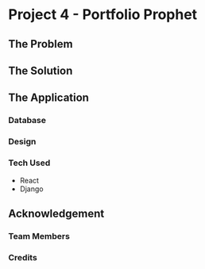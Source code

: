 # Project 4 - Portfolio Prophet



## The Problem



## The Solution

## The Application

### Database


### Design



### Tech Used

- React
- Django

## Acknowledgement

### Team Members

### Credits

